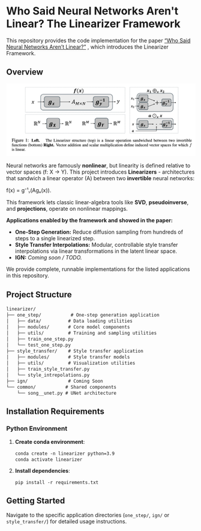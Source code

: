 # Who Said Neural Networks Aren't Linear? The Linearizer Framework
This repository provides the code implementation for the paper [“Who Said Neural Networks Aren’t Linear?”]()
, which introduces the Linearizer Framework.
## Overview

![Linearizer Architecture](figs/the_linearizer.png)

Neural networks are famously **nonlinear**, but linearity is defined relative to vector spaces \(f: X → Y\).
This project introduces **Linearizers** - architectures that sandwich a linear operator \(A\) between two **invertible**
neural networks:
  
f(x) = g⁻¹ᵧ(Agₓ(x)).

This framework lets classic linear-algebra tools like **SVD**, **pseudoinverse**, and **projections**, operate on
 nonlinear mappings.

**Applications enabled by the framework and showed in the paper:**
- **One-Step Generation:** Reduce diffusion sampling from hundreds of steps to a single linearized step.
- **Style Transfer Interpolations:** Modular, controllable style transfer interpolations via linear 
transformations in the latent linear space.
- **IGN:** *Coming soon / TODO.*

We provide complete, runnable implementations for the listed applications in this repository.


## Project Structure

```
linearizer/
├── one_step/           # One-step generation application
│   ├── data/          # Data loading utilities
│   ├── modules/       # Core model components
│   ├── utils/         # Training and sampling utilities
│   ├── train_one_step.py
│   └── test_one_step.py
├── style_transfer/    # Style transfer application
│   ├── modules/       # Style transfer models
│   ├── utils/         # Visualization utilities
│   ├── train_style_transfer.py
│   └── style_intrepolations.py
├── ign/               # Coming Soon
└── common/           # Shared components
    └── song__unet.py # UNet architecture
```

## Installation Requirements

### Python Environment

1. **Create conda environment**:
   ```
   conda create -n linearizer python=3.9
   conda activate linearizer
   ```

2. **Install dependencies**:
   ```
   pip install -r requirements.txt
   ```

## Getting Started

Navigate to the specific application directories (`one_step/`, `ign/` or `style_transfer/`) for detailed usage instructions.
